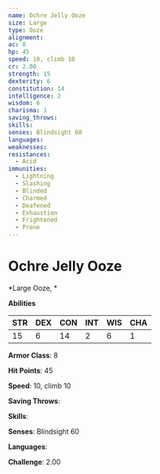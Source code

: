 ```yaml
---
name: Ochre Jelly Ooze
size: Large
type: Ooze
alignment: 
ac: 8
hp: 45
speed: 10, climb 10
cr: 2.00
strength: 15
dexterity: 6
constitution: 14
intelligence: 2
wisdom: 6
charisma: 1
saving_throws: 
skills: 
senses: Blindsight 60
languages: 
weaknesses:
resistances:
  - Acid
immunities:
  - Lightning
  - Slashing
  - Blinded
  - Charmed
  - Deafened
  - Exhaustion
  - Frightened
  - Prone
---
```


# Ochre Jelly Ooze

*Large Ooze, *

**Abilities**

| STR | DEX | CON | INT | WIS | CHA |
| --- | --- | --- | --- | --- | --- |
| 15 | 6 | 14 | 2 | 6 | 1 |

**Armor Class**: 8

**Hit Points**: 45

**Speed**: 10, climb 10

**Saving Throws**: 

**Skills**: 

**Senses**: Blindsight 60

**Languages**: 

**Challenge**: 2.00

